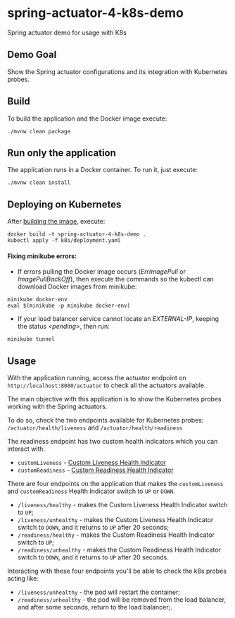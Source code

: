 # spring-actuator-4-k8s-demo
Spring actuator demo for usage with K8s

## Demo Goal

Show the Spring actuator configurations and its integration with Kubernetes probes.

## Build

To build the application and the Docker image execute:

```
./mvnw clean package
```

## Run only the application

The application runs in a Docker container. To run it, just execute:

```
./mvnw clean install
```

## Deploying on Kubernetes

After [building the image](#build), execute:

```
docker build -t spring-actuator-4-k8s-demo .
kubectl apply -f k8s/deployment.yaml 
```

#### Fixing minikube errors:

* If errors pulling the Docker image occurs (_ErrImagePull_ or _ImagePullBackOff_), then execute the commands so the kubectl can download Docker images from minikube:
```
minikube docker-env
eval $(minikube -p minikube docker-env)
```

* If your load balancer service cannot locate an _EXTERNAL-IP_, keeping the status _<pending_>, then run:
```
minikube tunnel
```

## Usage

With the application running, access the actuator endpoint on `http://localhost:8080/actuator` to check all the actuators available.

The main objective with this application is to show the Kubernetes probes working with the Spring actuators.

To do so, check the two endpoints available for Kubernetes probes: `/actuator/health/liveness` and `/actuator/health/readiness`

The readiness endpoint has two custom health indicators which you can interact with.

* `customLiveness` - [Custom Liveness Health Indicator](src/main/java/com/ariielm/springactuator4k8sdemo/healthindicator/customliveness/CustomLivenessHealthIndicator.java)
* `customReadiness` - [Custom Readiness Health Indicator](src/main/java/com/ariielm/springactuator4k8sdemo/healthindicator/customreadiness/CustomReadinessHealthIndicator.java)

There are four endpoints on the application that makes the `customLiveness` and `customReadiness` Health Indicator switch to `UP` or `DOWN`.

* `/liveness/healthy` - makes the Custom Liveness Health Indicator switch to `UP`;
* `/liveness/unhealthy` - makes the Custom Liveness Health Indicator switch to `DOWN`, and it returns to `UP` after 20 seconds;
* `/readiness/healthy` - makes the Custom Readiness Health Indicator switch to `UP`;
* `/readiness/unhealthy` - makes the Custom Readiness Health Indicator switch to `DOWN`, and it returns to `UP` after 20 seconds.

Interacting with these four endpoints you'll be able to check the k8s probes acting like:

* `/liveness/unhealthy` - the pod will restart the container;
* `/readiness/unhealthy` - the pod will be removed from the load balancer, and after some seconds, return to the load balancer;.
